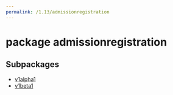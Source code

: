 ```yaml
---
permalink: /1.13/admissionregistration
---
```


# package admissionregistration



## Subpackages

* [v1alpha1](admissionregistration-v1alpha1.md)
* [v1beta1](admissionregistration-v1beta1.md)